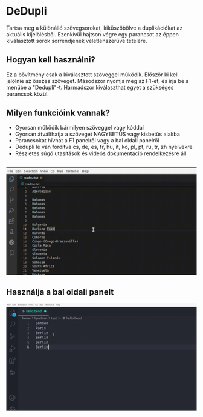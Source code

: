 # DeDupli

Tartsa meg a különálló szövegsorokat, kiküszöbölve a duplikációkat az aktuális kijelölésből. Ezenkívül hajtson végre egy parancsot az éppen kiválasztott sorok sorrendjének véletlenszerűvé tételére.

## Hogyan kell használni?

Ez a bővítmény csak a kiválasztott szöveggel működik. Először ki kell jelölnie az összes szöveget. Másodszor nyomja meg az F1-et, és írja be a menübe a "Dedupli"-t. Harmadszor kiválaszthat egyet a szükséges parancsok közül.

## Milyen funkcióink vannak?

- Gyorsan működik bármilyen szöveggel vagy kóddal
- Gyorsan átválthatja a szöveget NAGYBETŰS vagy kisbetűs alakba
- Parancsokat hívhat a F1 panelről vagy a bal oldali panelről
- Dedupli le van fordítva cs, de, es, fr, hu, it, ko, pl, pt, ru, tr, zh nyelvekre
- Részletes súgó utasítások és videós dokumentáció rendelkezésre áll

##

[![Vscode-kiterjesztés](/translations/demo.gif 'Vscode-kiterjesztés bemutató')](https://learnwithyan.com)

## Használja a bal oldali panelt

[![Vscode extension](/translations/demo2.gif 'Vscode extension demo')](https://learnwithyan.com)

#

